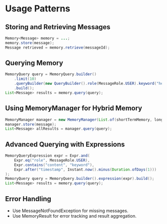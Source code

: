 # Usage Patterns

## Storing and Retrieving Messages
```java
Memory<Message> memory = ...;
memory.store(message);
Message retrieved = memory.retrieve(messageId);
```

## Querying Memory
```java
MemoryQuery query = MemoryQuery.builder()
    .limit(10)
    .queryBuilder(new QueryBuilder().role(MessageRole.USER).keyword("hello"))
    .build();
List<Message> results = memory.query(query);
```

## Using MemoryManager for Hybrid Memory
```java
MemoryManager manager = new MemoryManager(List.of(shortTermMemory, longTermMemory));
manager.store(message);
List<Message> allResults = manager.query(query);
```

## Advanced Querying with Expressions
```java
MemoryQueryExpression expr = Expr.and(
    Expr.eq("role", MessageRole.USER),
    Expr.contains("content", "keyword"),
    Expr.after("timestamp", Instant.now().minus(Duration.ofDays(1)))
);
MemoryQuery query = MemoryQuery.builder().expression(expr).build();
List<Message> results = memory.query(query);
```

## Error Handling
- Use MessageNotFoundException for missing messages.
- Use MemoryResult for error tracking and result aggregation. 